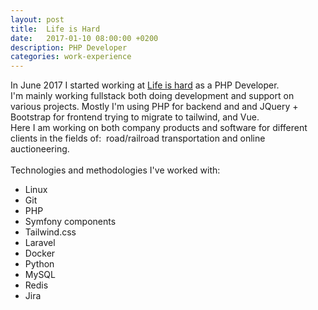 ```yaml
---
layout: post
title:  Life is Hard
date:   2017-01-10 08:00:00 +0200
description: PHP Developer
categories: work-experience
---
```

In June 2017 I started working at [Life is hard][lih] as a PHP Developer.
<br/>
I'm mainly working fullstack both doing development and support on various projects. Mostly I'm using PHP for backend and and JQuery + Bootstrap for frontend trying to migrate to tailwind, and Vue.
<br>
Here I am working on both company products and software for different clients in the fields of:&nbsp;&nbsp;road/railroad transportation and online auctioneering.
<br />
<br />
Technologies and methodologies I've worked with:

* Linux
* Git
* PHP
* Symfony components
* Tailwind.css
* Laravel
* Docker
* Python
* MySQL
* Redis
* Jira


[altom]: https://altom.com/
[sbtm]: http://www.satisfice.com/sbtm/
[lih]: https://www.lifeishard.ro/